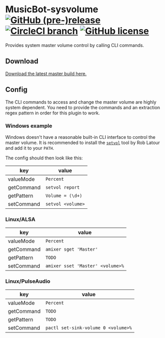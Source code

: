 # MusicBot-sysvolume [![GitHub (pre-)release](https://img.shields.io/github/release/BjoernPetersen/MusicBot-sysvolume/all.svg)](https://github.com/BjoernPetersen/MusicBot-sysvolume/releases) [![CircleCI branch](https://img.shields.io/circleci/project/github/BjoernPetersen/MusicBot-sysvolume/master.svg)](https://circleci.com/gh/BjoernPetersen/MusicBot-sysvolume/tree/master) [![GitHub license](https://img.shields.io/github/license/BjoernPetersen/MusicBot-sysvolume.svg)](https://github.com/BjoernPetersen/MusicBot-sysvolume/blob/master/LICENSE)

Provides system master volume control by calling CLI commands.

## Download

[Download the latest master build here.](https://felixgail.github.io/CircleCIArtifactProvider/index.html?vcs-type=github&user=BjoernPetersen&project=MusicBot-sysvolume&build=latest&branch=master&filter=successful&path=dist/musicbot-sysvolume.jar&token=d51d6a959f65da3cce1d1f0a34f6ae83752f24ca)

## Config

The CLI commands to access and change the master volume are highly system dependent.
You need to provide the commands and an extraction regex pattern in order for this plugin
to work.

### Windows example

Windows doesn't have a reasonable built-in CLI interface to control the master volume.
It is recommended to install the [`setvol`](https://www.rlatour.com/setvol/) tool by 
Rob Latour and add it to your `PATH`.

The config should then look like this:

| key        | value
| ---------- | -----
| valueMode  | `Percent`
| getCommand | `setvol report`
| getPattern | `Volume = (\d+)`
| setCommand | `setvol <volume>`

### Linux/ALSA

| key        | value
| ---------- | -----
| valueMode  | `Percent`
| getCommand | `amixer sget 'Master'`
| getPattern | `TODO`
| setCommand | `amixer sset 'Master' <volume>%`

### Linux/PulseAudio

| key        | value
| ---------- | -----
| valueMode  | `Percent`
| getCommand | `TODO`
| getPattern | `TODO`
| setCommand | `pactl set-sink-volume 0 <volume>%`
